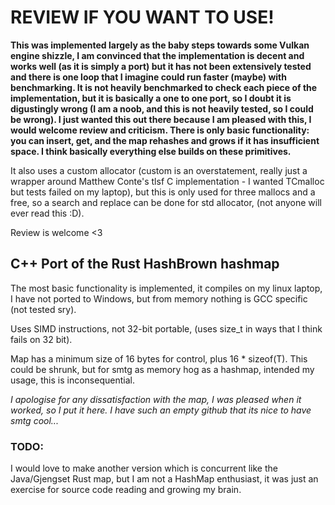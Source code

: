 # REVIEW IF YOU WANT TO USE!

**This was implemented largely as the baby steps towards some Vulkan engine shizzle, I am convinced that the implementation is decent and works well (as it is simply a port) but it has not been extensively tested and there is one loop that I imagine could run faster (maybe) with benchmarking. It is not heavily benchmarked to check each piece of the implementation, but it is basically a one to one port, so I doubt it is digustingly wrong (I am a noob, and this is not heavily tested, so I could be wrong). I just wanted this out there because I am pleased with this, I would welcome review and criticism. There is only basic functionality: you can insert, get, and the map rehashes and grows if it has insufficient space. I think basically everything else builds on these primitives.**

It also uses a custom allocator (custom is an overstatement, really just a wrapper around Matthew Conte's tlsf C implementation - I wanted TCmalloc but tests failed 
on my laptop), but this is only used for three mallocs and a free, so a search and replace can be done for std allocator, (not anyone will ever read this :D). 

Review is welcome <3 

## C++ Port of the Rust HashBrown hashmap

The most basic functionality is implemented, it compiles on my linux laptop, I have not ported to Windows, but from memory nothing is GCC specific (not tested sry).

Uses SIMD instructions, not 32-bit portable, (uses size_t in ways that I think fails on 32 bit). 

Map has a minimum size of 16 bytes for control, plus 16 * sizeof(T). This could be shrunk, but for smtg as memory hog as a hashmap, intended my usage, this is 
inconsequential.

*I apologise for any dissatisfaction with the map, I was pleased when it worked, so I put it here. I have such an empty github that its nice to have smtg cool...*

### TODO:
I would love to make another version which is concurrent like the Java/Gjengset Rust map, but I am not a HashMap enthusiast, it was just an exercise for source code 
reading and growing my brain.
